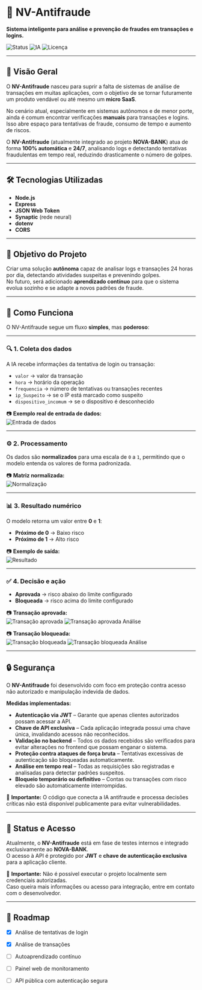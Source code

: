 # 🚨 NV-Antifraude
**Sistema inteligente para análise e prevenção de fraudes em transações e logins.**

![Status](https://img.shields.io/badge/status-beta-yellow)
![IA](https://img.shields.io/badge/IA-Machine%20Learning-green)
![Licença](https://img.shields.io/badge/license-MIT-blue)

---

## 📖 Visão Geral
O **NV-Antifraude** nasceu para suprir a falta de sistemas de análise de transações em muitas aplicações, com o objetivo de se tornar futuramente um produto vendável ou até mesmo um **micro SaaS**.

No cenário atual, especialmente em sistemas autônomos e de menor porte, ainda é comum encontrar verificações **manuais** para transações e logins. Isso abre espaço para tentativas de fraude, consumo de tempo e aumento de riscos.

O **NV-Antifraude** (atualmente integrado ao projeto **NOVA-BANK**) atua de forma **100% automática** e **24/7**, analisando logs e detectando tentativas fraudulentas em tempo real, reduzindo drasticamente o número de golpes.

---

## 🛠 Tecnologias Utilizadas

- **Node.js**
- **Express**
- **JSON Web Token**
- **Synaptic** (rede neural)
- **dotenv**
- **CORS**

---

## 🎯 Objetivo do Projeto
Criar uma solução **autônoma** capaz de analisar logs e transações 24 horas por dia, detectando atividades suspeitas e prevenindo golpes.  
No futuro, será adicionado **aprendizado contínuo** para que o sistema evolua sozinho e se adapte a novos padrões de fraude.

---

## 🧠 Como Funciona

O NV-Antifraude segue um fluxo **simples**, mas **poderoso**:


---

### 🔍 1. Coleta dos dados
A IA recebe informações da tentativa de login ou transação:

- `valor` → valor da transação
- `hora` → horário da operação
- `frequencia` → número de tentativas ou transações recentes
- `ip_Suspeito` → se o IP está marcado como suspeito
- `dispositivo_incomum` → se o dispositivo é desconhecido

📷 **Exemplo real de entrada de dados:**  
![Entrada de dados](./fluxo/transação_log1.png)

---

### ⚙️ 2. Processamento
Os dados são **normalizados** para uma escala de `0` a `1`, permitindo que o modelo entenda os valores de forma padronizada.

📷 **Matriz normalizada:**  
![Normalização](./fluxo/transação_log_matriz.png)

---

### 📊 3. Resultado numérico
O modelo retorna um valor entre **0** e **1**:

- **Próximo de 0** → Baixo risco
- **Próximo de 1** → Alto risco

📷 **Exemplo de saída:**  
![Resultado](./fluxo/transação_resultado.png)

---

### ✅ 4. Decisão e ação
- **Aprovada** → risco abaixo do limite configurado
- **Bloqueada** → risco acima do limite configurado

📷 **Transação aprovada:**  
![Transação aprovada](./fluxo/tela_transação_sucesso.png)
![Transação aprovada Análise](./fluxo/transação_sucesso.png)

📷 **Transação bloqueada:**  
![Transação bloqueada](./fluxo/tela_transação_bloqueada.png)
![Transação bloqueada Análise](./fluxo/transação_bloqueada.png)

---

## 🔒 Segurança

O **NV-Antifraude** foi desenvolvido com foco em proteção contra acesso não autorizado e manipulação indevida de dados.

**Medidas implementadas:**
- **Autenticação via JWT** – Garante que apenas clientes autorizados possam acessar a API.
- **Chave de API exclusiva** – Cada aplicação integrada possui uma chave única, invalidando acessos não reconhecidos.
- **Validação no backend** – Todos os dados recebidos são verificados para evitar alterações no frontend que possam enganar o sistema.
- **Proteção contra ataques de força bruta** – Tentativas excessivas de autenticação são bloqueadas automaticamente.
- **Análise em tempo real** – Todas as requisições são registradas e analisadas para detectar padrões suspeitos.
- **Bloqueio temporário ou definitivo** – Contas ou transações com risco elevado são automaticamente interrompidas.

📌 **Importante:** O código que conecta a IA antifraude e processa decisões críticas não está disponível publicamente para evitar vulnerabilidades.

---



## 🚀 Status e Acesso

Atualmente, o **NV-Antifraude** está em fase de testes internos e integrado exclusivamente ao **NOVA-BANK**.  
O acesso à API é protegido por **JWT** e **chave de autenticação exclusiva** para a aplicação cliente.  

📌 **Importante:** Não é possível executar o projeto localmente sem credenciais autorizadas.  
Caso queira mais informações ou acesso para integração, entre em contato com o desenvolvedor.

---

## 📅 Roadmap

- [x] Análise de tentativas de login
- [x] Análise de transações
- [ ] Autoaprendizado contínuo
- [ ] Painel web de monitoramento
- [ ] API pública com autenticação segura




